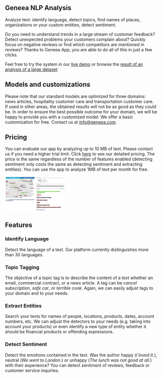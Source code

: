 ## Geneea NLP Analysis

Analyze text: identify language, detect topics, find names of places, organizations or your custom entities, detect sentiment.

Do you need to understand trends in a large stream of customer feedback? Detect unexpected problems your customers complain about? Quickly focus on negative reviews or find which competitors are mentioned in reviews? Thanks to Geneea App, you are able to do all of this in just a few clicks. 

Feel free to try the system in our [live demo](https://demo.geneea.com) or browse the [result of an analysis of a large dataset](https://frida.geneea.com/index.html#/airlines?s=eyJxIjoiKjoqIiwiZiI6W119).

## Models and customizations

Please note that our standard models are optimized for three domains: news articles, hospitality customer care and transportation customer care. If used in other areas, the obtained results will not be as good as they could be. In order to ensure the best possible outcome for your domain, we will be happy to provide you with a customized model. We offer a basic customization for free. Contact us at info@geneea.com.

## Pricing

You can evaluate our app by analyzing up to 10 MB of text. Please contact us if you need a higher trial limit. Click [here](https://www.geneea.com/pricing) to see our detailed pricing. The price is the same regardless of the number of features enabled (detecting sentiment only costs the same as detecting sentiment and extracting entities). You can use the app to analyze 1MB of text per month for free.

<img src="/img/demo-screenshot.png" alt="Screenshot - Geneea Demo" style="width: 200px;"/>

## Features

### Identify Language

Detect the language of a text. Our platform currently distinguishes more than 30 languages.

### Topic Tagging

The objective of a topic tag is to describe the content of a text whether an email, commercial
contract, or a news article. A tag can be _cancel subscription_, _safe car_, or _terrible cook_.
Again, we can easily adjust tags to your domain and to your needs.

### Extract Entities

Search your texts for names of people, locations, products, dates, account numbers, etc.
We can adjust the detectors to your needs (e.g. taking into account your products) or even
identify a new type of entity whether it should be financial products or offending expressions.

### Detect Sentiment

Detect the emotions contained in the text. Was the author happy (_I loved it._),
neutral (_We went to London._) or unhappy (_The lunch was not good at all._) with their experience? You can detect sentiment of reviews, feedback or customer service inquiries.

